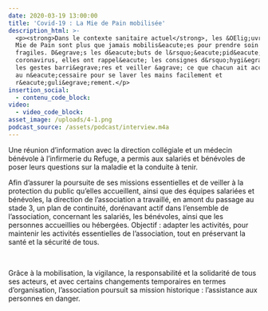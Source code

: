 ```yaml
---
date: 2020-03-19 13:00:00
title: 'Covid-19 : La Mie de Pain mobilisée'
description_html: >-
  <p><strong>Dans le contexte sanitaire actuel</strong>, les &OElig;uvres de la
  Mie de Pain sont plus que jamais mobilis&eacute;es pour prendre soin des plus
  fragiles. D&egrave;s les d&eacute;buts de l&rsquo;&eacute;pid&eacute;mie de
  coronavirus, elles ont rappel&eacute; les consignes d&rsquo;hygi&egrave;ne,
  les gestes barri&egrave;res et veiller &agrave; ce que chacun ait acc&egrave;s
  au n&eacute;cessaire pour se laver les mains facilement et
  r&eacute;guli&egrave;rement.</p>
insertion_social:
  - contenu_code_block:
video:
  - video_code_block:
asset_image: /uploads/4-1.png
podcast_source: /assets/podcast/interview.m4a
---
```


Une r&eacute;union d’information avec la direction coll&eacute;giale et un m&eacute;decin b&eacute;n&eacute;vole &agrave; l’infirmerie du Refuge, a permis aux salari&eacute;s et b&eacute;n&eacute;voles de poser leurs questions sur la maladie et la conduite &agrave; tenir.

Afin d’assurer la poursuite de ses missions essentielles et de veiller &agrave; la protection du public qu’elles accueillent, ainsi que des &eacute;quipes salari&eacute;es et b&eacute;n&eacute;voles, la direction de l’association a travaill&eacute;, en amont du passage au stade 3, un plan de continuit&eacute;, dor&eacute;navant actif dans l’ensemble de l’association, concernant les salari&eacute;s, les b&eacute;n&eacute;voles, ainsi que les personnes accueillies ou h&eacute;berg&eacute;es. Objectif : adapter les activit&eacute;s, pour maintenir les activit&eacute;s essentielles de l’association, tout en pr&eacute;servant la sant&eacute; et la s&eacute;curit&eacute; de tous.

&nbsp;

Gr&acirc;ce &agrave; la mobilisation, la vigilance, la responsabilit&eacute; et la solidarit&eacute; de tous ses acteurs, et avec certains changements temporaires en termes d’organisation, l’association poursuit sa mission historique : l’assistance aux personnes en danger.